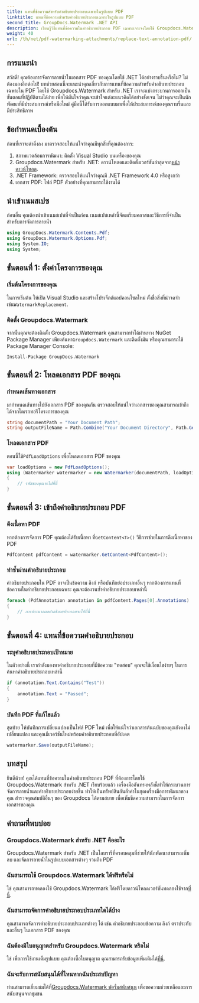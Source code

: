 ```yaml
---
title: แทนที่ข้อความสำหรับคำอธิบายประกอบเฉพาะในรูปแบบ PDF
linktitle: แทนที่ข้อความสำหรับคำอธิบายประกอบเฉพาะในรูปแบบ PDF
second_title: GroupDocs.Watermark .NET API
description: เรียนรู้วิธีแทนที่ข้อความในคำอธิบายประกอบ PDF เฉพาะเจาะจงโดยใช้ Groupdocs.Watermark สำหรับ .NET ด้วยบทช่วยสอนแบบทีละขั้นตอนที่ครอบคลุมนี้
weight: 40
url: /th/net/pdf-watermarking-attachments/replace-text-annotation-pdf/
---
```

## การแนะนำ
สวัสดี! คุณต้องการจัดการลายน้ำในเอกสาร PDF ของคุณโดยใช้ .NET ได้อย่างราบรื่นหรือไม่? ไม่ต้องมองอีกต่อไป! บทช่วยสอนนี้จะแนะนำคุณเกี่ยวกับการแทนที่ข้อความสำหรับคำอธิบายประกอบเฉพาะใน PDF โดยใช้ Groupdocs.Watermark สำหรับ .NET เราจะแบ่งกระบวนการออกเป็นขั้นตอนที่ปฏิบัติตามได้ง่าย เพื่อให้มั่นใจว่าคุณจะเข้าใจแต่ละแนวคิดได้อย่างชัดเจน ไม่ว่าคุณจะเป็นนักพัฒนาที่มีประสบการณ์หรือมือใหม่ คู่มือนี้ได้รับการออกแบบมาเพื่อให้ประสบการณ์ของคุณราบรื่นและมีประสิทธิภาพ
## ข้อกำหนดเบื้องต้น
ก่อนที่เราจะดำดิ่งลง มาตรวจสอบให้แน่ใจว่าคุณมีทุกสิ่งที่คุณต้องการ:
1. สภาพแวดล้อมการพัฒนา: ติดตั้ง Visual Studio บนเครื่องของคุณ
2.  Groupdocs.Watermark สำหรับ .NET: ดาวน์โหลดและติดตั้งเวอร์ชันล่าสุดจาก[หน้าดาวน์โหลด](https://releases.groupdocs.com/Watermark/net/).
3. .NET Framework: ตรวจสอบให้แน่ใจว่าคุณมี .NET Framework 4.0 หรือสูงกว่า
4. เอกสาร PDF: ไฟล์ PDF ตัวอย่างที่คุณสามารถใช้งานได้
## นำเข้าเนมสเปซ
ก่อนอื่น คุณต้องนำเข้าเนมสเปซที่จำเป็นก่อน เนมสเปซเหล่านี้จัดเตรียมคลาสและวิธีการที่จำเป็นสำหรับการจัดการลายน้ำ
```csharp
using GroupDocs.Watermark.Contents.Pdf;
using GroupDocs.Watermark.Options.Pdf;
using System.IO;
using System;
```
## ขั้นตอนที่ 1: ตั้งค่าโครงการของคุณ
### เริ่มต้นโครงการของคุณ
ในการเริ่มต้น ให้เปิด Visual Studio และสร้างโปรเจ็กต์แอปคอนโซลใหม่ ตั้งชื่อสิ่งที่น่าจดจำเช่น`WatermarkReplacement`.
### ติดตั้ง Groupdocs.Watermark
 จากนั้นคุณจะต้องติดตั้ง Groupdocs.Watermark คุณสามารถทำได้ผ่านทาง NuGet Package Manager เพียงค้นหา`Groupdocs.Watermark` และติดตั้งมัน หรือคุณสามารถใช้ Package Manager Console:
```shell
Install-Package GroupDocs.Watermark
```
## ขั้นตอนที่ 2: โหลดเอกสาร PDF ของคุณ
### กำหนดเส้นทางเอกสาร
มากำหนดเส้นทางไปยังเอกสาร PDF ของคุณกัน ตรวจสอบให้แน่ใจว่าเอกสารของคุณสามารถเข้าถึงได้จากไดเรกทอรีโครงการของคุณ
```csharp
string documentPath = "Your Document Path";
string outputFileName = Path.Combine("Your Document Directory", Path.GetFileName(documentPath));
```
### โหลดเอกสาร PDF
 ตอนนี้ใช้`PdfLoadOptions` เพื่อโหลดเอกสาร PDF ของคุณ
```csharp
var loadOptions = new PdfLoadOptions();
using (Watermarker watermarker = new Watermarker(documentPath, loadOptions))
{
    // รหัสของคุณจะไปที่นี่
}
```
## ขั้นตอนที่ 3: เข้าถึงคำอธิบายประกอบ PDF
### ดึงเนื้อหา PDF
 หากต้องการจัดการ PDF คุณต้องได้รับเนื้อหา ที่`GetContent<T>()` วิธีการช่วยในการดึงเนื้อหาของ PDF
```csharp
PdfContent pdfContent = watermarker.GetContent<PdfContent>();
```
### ทำซ้ำผ่านคำอธิบายประกอบ
คำอธิบายประกอบใน PDF อาจเป็นข้อความ ลิงก์ หรือบันทึกย่อประเภทอื่นๆ หากต้องการแทนที่ข้อความในคำอธิบายประกอบเฉพาะ คุณจะต้องวนซ้ำคำอธิบายประกอบเหล่านี้
```csharp
foreach (PdfAnnotation annotation in pdfContent.Pages[0].Annotations)
{
    // การประมวลผลคำอธิบายประกอบจะไปที่นี่
}
```
## ขั้นตอนที่ 4: แทนที่ข้อความคำอธิบายประกอบ
### ระบุคำอธิบายประกอบเป้าหมาย
ในตัวอย่างนี้ เรากำลังมองหาคำอธิบายประกอบที่มีข้อความ "ทดสอบ" คุณจะใช้เงื่อนไขง่ายๆ ในการค้นหาคำอธิบายประกอบเหล่านี้
```csharp
if (annotation.Text.Contains("Test"))
{
    annotation.Text = "Passed";
}
```
### บันทึก PDF ที่แก้ไขแล้ว
สุดท้าย ให้บันทึกการเปลี่ยนแปลงเป็นไฟล์ PDF ใหม่ เพื่อให้แน่ใจว่าเอกสารต้นฉบับของคุณยังคงไม่เปลี่ยนแปลง และคุณมีเวอร์ชันใหม่พร้อมคำอธิบายประกอบที่อัปเดต
```csharp
watermarker.Save(outputFileName);
```

## บทสรุป
ยินดีด้วย! คุณได้แทนที่ข้อความในคำอธิบายประกอบ PDF ที่ต้องการโดยใช้ Groupdocs.Watermark สำหรับ .NET เรียบร้อยแล้ว เครื่องมืออันทรงพลังนี้ทำให้กระบวนการจัดการลายน้ำและคำอธิบายประกอบง่ายขึ้น ทำให้เป็นทรัพย์สินอันล้ำค่าในชุดเครื่องมือการพัฒนาของคุณ สำรวจคุณสมบัติอื่นๆ ของ Groupdocs ได้ตามสบาย เพื่อเพิ่มขีดความสามารถในการจัดการเอกสารของคุณ
## คำถามที่พบบ่อย
### Groupdocs.Watermark สำหรับ .NET คืออะไร
Groupdocs.Watermark สำหรับ .NET เป็นไลบรารีที่ครอบคลุมที่ช่วยให้นักพัฒนาสามารถเพิ่ม ลบ และจัดการลายน้ำในรูปแบบเอกสารต่างๆ รวมถึง PDF
### ฉันสามารถใช้ Groupdocs.Watermark ได้ฟรีหรือไม่
 ใช่ คุณสามารถทดลองใช้ Groupdocs.Watermark ได้ฟรีโดยดาวน์โหลดเวอร์ชันทดลองใช้จาก[ที่นี่](https://releases.groupdocs.com/).
### ฉันสามารถจัดการคำอธิบายประกอบประเภทใดได้บ้าง
คุณสามารถจัดการคำอธิบายประกอบประเภทต่างๆ ได้ เช่น คำอธิบายประกอบข้อความ ลิงก์ ตราประทับ และอื่นๆ ในเอกสาร PDF ของคุณ
### ฉันต้องมีใบอนุญาตสำหรับ Groupdocs.Watermark หรือไม่
 ใช่ เพื่อการใช้งานเต็มรูปแบบ คุณต้องซื้อใบอนุญาต คุณสามารถรับข้อมูลเพิ่มเติมได้[ที่นี่](https://purchase.groupdocs.com/buy).
### ฉันจะรับการสนับสนุนได้ที่ไหนหากฉันประสบปัญหา
 ท่านสามารถเยี่ยมชมได้ที่[Groupdocs.Watermark ฟอรั่มสนับสนุน](https://forum.groupdocs.com/c/watermark/19) เพื่อขอความช่วยเหลือและการสนับสนุนจากชุมชน